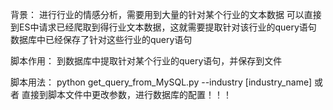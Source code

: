 背景：
	进行行业的情感分析，需要用到大量的针对某个行业的文本数据
	可以直接到ES中请求已经爬取到得行业文本数据，这就需要提取针对该行业的query语句
	数据库中已经保存了针对这些行业的query语句

脚本作用：
	到数据库中提取针对某个行业的query语句，并保存到文件

脚本用法：
	python get_query_from_MySQL.py --industry [industry_name]
    或者
	直接到脚本文件中更改参数，进行数据库的配置！！！